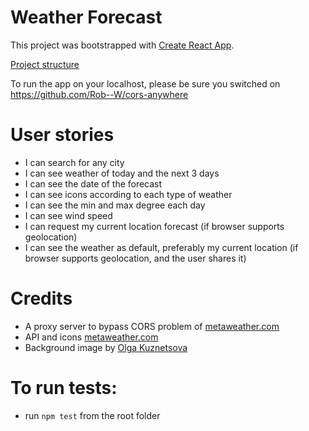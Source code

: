 # Weather Forecast 

This project was bootstrapped with [Create React App](https://github.com/facebook/create-react-app).

[Project structure](https://lucid.app/lucidchart/invitations/accept/779e02d3-e3b7-4ec2-8b08-9c5de003595a)

To run the app on your localhost, please be sure you switched on  https://github.com/Rob--W/cors-anywhere

# User stories
- I can search for any city
- I can see weather of today and the next 3 days
- I can see the date of the forecast
- I can see icons according to each type of weather
- I can see the min and max degree each day
- I can see wind speed
- I can request my current location forecast (if browser supports geolocation)
- I can see the weather as default, preferably my current location (if browser supports geolocation, and the user shares it)

# Credits
- A proxy server to bypass CORS problem of [metaweather.com](https://www.metaweather.com/api/)
- API and icons [metaweather.com](https://www.metaweather.com/api/)
- Background image by [Olga Kuznetsova](https://dribbble.com/shots/14993677-girl-with-umbrella)


# To run tests:
* run `npm test` from the root folder
